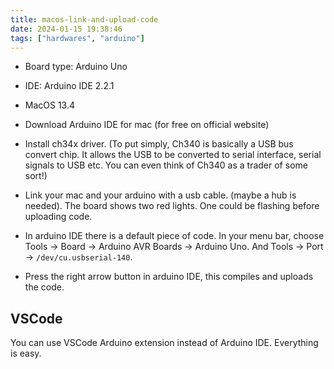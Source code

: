 ```yaml
---
title: macos-link-and-upload-code
date: 2024-01-15 19:38:46
tags: ["hardwares", "arduino"]
---
```

* Board type: Arduino Uno
* IDE: Arduino IDE 2.2.1
* MacOS 13.4

* Download Arduino IDE for mac (for free on official website)
* Install ch34x driver. (To put simply, Ch340 is basically a USB bus convert chip. It allows the USB to be converted to serial interface, serial signals to USB etc. You can even think of Ch340 as a trader of some sort!)
* Link your mac and your arduino with a usb cable. (maybe a hub is needed). The board shows two red lights. One could be flashing before uploading code.
* In arduino IDE there is a default piece of code. In your menu bar, choose Tools -> Board -> Arduino AVR Boards -> Arduino Uno. And Tools -> Port -> `/dev/cu.usbserial-140`.
* Press the right arrow button in arduino IDE, this compiles and uploads the code.

## VSCode

You can use VSCode Arduino extension instead of Arduino IDE. Everything is easy.

